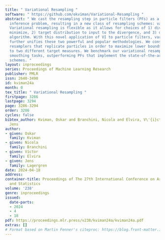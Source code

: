 ```yaml
---
title: " Variational Resampling "
software: " https://github.com/okviman/Variational-Resampling "
abstract: " We cast the resampling step in particle filters (PFs) as a variational
  inference problem, resulting in a new class of resampling schemes: variational resampling.
  Variational resampling is flexible as it allows for choices of 1) divergence to
  minimize, 2) target distribution to input to the divergence, and 3) divergence minimization
  algorithm. With this novel application of VI to particle filters, variational resampling
  further unifies these two powerful and popular methodologies. We construct two variational
  resamplers that replicate particles in order to maximize lower bounds with respect
  to two different target measures. We benchmark our variational resamplers on challenging
  smoothing tasks, outperforming PFs that implement the state-of-the-art resampling
  schemes. "
layout: inproceedings
series: Proceedings of Machine Learning Research
publisher: PMLR
issn: 2640-3498
id: kviman24a
month: 0
tex_title: " Variational Resampling "
firstpage: 3286
lastpage: 3294
page: 3286-3294
order: 3286
cycles: false
bibtex_author: Kviman, Oskar and Branchini, Nicola and Elvira, V\'{i}ctor and Lagergren,
  Jens
author:
- given: Oskar
  family: Kviman
- given: Nicola
  family: Branchini
- given: Víctor
  family: Elvira
- given: Jens
  family: Lagergren
date: 2024-04-18
address:
container-title: Proceedings of The 27th International Conference on Artificial Intelligence
  and Statistics
volume: '238'
genre: inproceedings
issued:
  date-parts:
  - 2024
  - 4
  - 18
pdf: https://proceedings.mlr.press/v238/kviman24a/kviman24a.pdf
extras: []
# Format based on Martin Fenner's citeproc: https://blog.front-matter.io/posts/citeproc-yaml-for-bibliographies/
---
```

